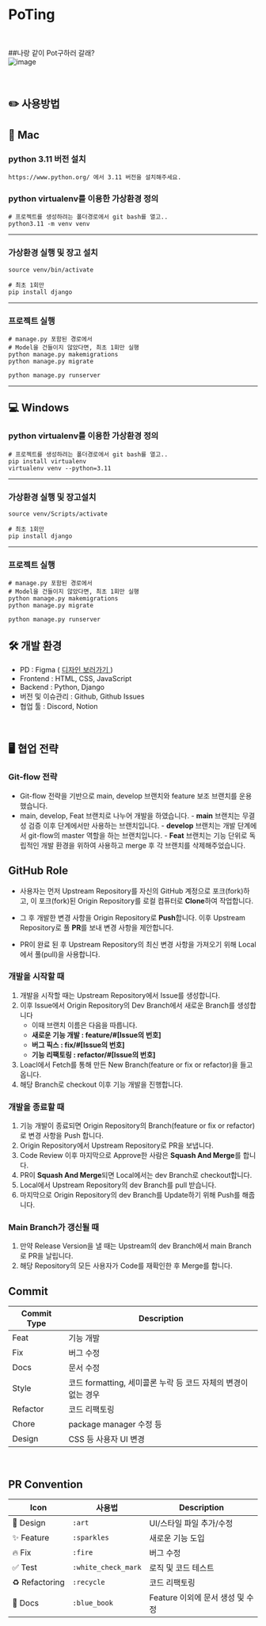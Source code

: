 # PoTing
<br>

##나랑 같이 Pot구하러 갈래?
<br>
![image](https://github.com/user-attachments/assets/4a37614c-0467-4752-b8cc-fad2c7cb219b)



<br>

## ✏️ 사용방법

## 🍎 Mac

### python 3.11 버전 설치

```SSH
https://www.python.org/ 에서 3.11 버전을 설치해주세요.
```

### python virtualenv를 이용한 가상환경 정의

```SSH
# 프로젝트를 생성하려는 폴더경로에서 git bash를 열고..
python3.11 -m venv venv
```

---

### 가상환경 실행 및 장고 설치

```SSH
source venv/bin/activate

# 최초 1회만
pip install django
```

---

### 프로젝트 실행

```SSH
# manage.py 포함된 경로에서
# Model을 건들이지 않았다면, 최초 1회만 실행
python manage.py makemigrations
python manage.py migrate

python manage.py runserver
```

---

## 💻 Windows

### python virtualenv를 이용한 가상환경 정의

```SSH
# 프로젝트를 생성하려는 폴더경로에서 git bash를 열고..
pip install virtualenv
virtualenv venv --python=3.11
```

---

### 가상환경 실행 및 장고설치

```SSH
source venv/Scripts/activate

# 최초 1회만
pip install django
```

---

### 프로젝트 실행

```SSH
# manage.py 포함된 경로에서
# Model을 건들이지 않았다면, 최초 1회만 실행
python manage.py makemigrations
python manage.py migrate

python manage.py runserver
```

## 🛠 개발 환경

- PD : Figma ( [디자인 보러가기 ](https://www.figma.com/design/QoYerRSNVn6RwYx7aWuvUT/%EC%BD%A9%EB%8B%A5%EC%BD%A9%EB%8B%A5?node-id=2594-2732&t=dzkaXg1aOwc6rUh5-1))
- Frontend : HTML, CSS, JavaScript
- Backend : Python, Django
- 버전 및 이슈관리 : Github, Github Issues
- 협업 툴 : Discord, Notion

<br>

## 🖥️ 협업 전략

### Git-flow 전략

- Git-flow 전략을 기반으로 main, develop 브랜치와 feature 보조 브랜치를 운용했습니다.
- main, develop, Feat 브랜치로 나누어 개발을 하였습니다. - **main** 브랜치는 무결성 검증 이후 단계에서만 사용하는 브랜치입니다. - **develop** 브랜치는 개발 단계에서 git-flow의 master 역할을 하는 브랜치입니다. - **Feat** 브랜치는 기능 단위로 독립적인 개발 환경을 위하여 사용하고 merge 후 각 브랜치를 삭제해주었습니다.

## GitHub Role

- 사용자는 먼저 Upstream Repository를 자신의 GitHub 계정으로 포크(fork)하고, 이 포크(fork)된 Origin Repository를 로컬 컴퓨터로 **Clone**하여 작업합니다.

- 그 후 개발한 변경 사항을 Origin Repository로 **Push**합니다. 이후 Upstream Repository로 풀 **PR**를 보내 변경 사항을 제안합니다.

- PR이 완료 된 후 Upstream Repository의 최신 변경 사항을 가져오기 위해 Local에서 풀(pull)을 사용합니다.

### 개발을 시작할 때

1. 개발을 시작할 때는 Upstream Repository에서 Issue를 생성합니다.
2. 이후 Issue에서 Origin Repository의 Dev Branch에서 새로운 Branch를 생성합니다
   - 이때 브랜치 이름은 다음을 따릅니다.
   - **새로운 기능 개발 : feature/#[Issue의 번호]**
   - **버그 픽스 : fix/#[Issue의 번호]**
   - **기능 리팩토링 : refactor/#[Issue의 번호]**
3. Loacl에서 Fetch를 통해 만든 New Branch(feature or fix or refactor)을 들고옵니다.
4. 해당 Branch로 checkout 이후 기능 개발을 진행합니다.

### 개발을 종료할 때

1. 기능 개발이 종료되면 Origin Repository의 Branch(feature or fix or refactor)로 변경 사항을 Push 합니다.
2. Origin Repository에서 Upstream Repository로 PR을 보냅니다.
3. Code Review 이후 마지막으로 Approve한 사람은 **Squash And Merge**를 합니다.
4. PR이 **Squash And Merge**되면 Local에서는 dev Branch로 checkout합니다.
5. Local에서 Upstream Repository의 dev Branch를 pull 받습니다.
6. 마지막으로 Origin Repository의 dev Branch를 Update하기 위해 Push를 해줍니다.

### Main Branch가 갱신될 때

1. 만약 Release Version을 낼 때는 Upstream의 dev Branch에서 main Branch로 PR을 날립니다.
2. 해당 Repository의 모든 사용자가 Code를 재확인한 후 Merge를 합니다.

## Commit

| Commit Type | Description                                                    |
| ----------- | -------------------------------------------------------------- |
| Feat        | 기능 개발                                                      |
| Fix         | 버그 수정                                                      |
| Docs        | 문서 수정                                                      |
| Style       | 코드 formatting, 세미콜론 누락 등 코드 자체의 변경이 없는 경우 |
| Refactor    | 코드 리팩토링                                                  |
| Chore       | package manager 수정 등                                        |
| Design      | CSS 등 사용자 UI 변경                                          |

<br>


## PR Convention

| Icon           | 사용법              | Description                      |
| -------------- | ------------------- | -------------------------------- |
| 🎨 Design      | `:art`              | UI/스타일 파일 추가/수정         |
| ✨ Feature     | `:sparkles`         | 새로운 기능 도입                 |
| 🔥 Fix         | `:fire`             | 버그 수정                        |
| ✅ Test        | `:white_check_mark` | 로직 및 코드 테스트              |
| ♻️ Refactoring | `:recycle`          | 코드 리팩토링                    |
| 📘 Docs        | `:blue_book`        | Feature 이외에 문서 생성 및 수정 |
